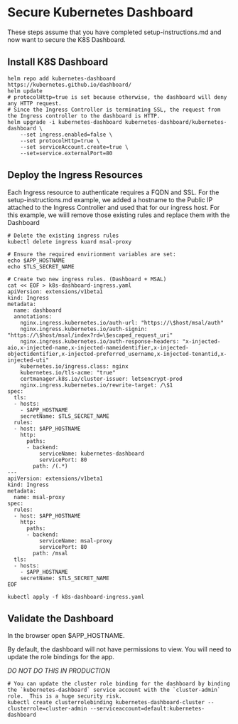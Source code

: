 # Secure Kubernetes Dashboard

These steps assume that you have completed setup-instructions.md and now want to secure the K8S Dashboard.

## Install K8S Dashboard

```
helm repo add kubernetes-dashboard https://kubernetes.github.io/dashboard/
helm update
# protocolHttp=true is set because otherwise, the dashboard will deny any HTTP request.
# Since the Ingress Controller is terminating SSL, the request from the Ingress controller to the dashboard is HTTP.
helm upgrade -i kubernetes-dashboard kubernetes-dashboard/kubernetes-dashboard \
    --set ingress.enabled=false \
    --set protocolHttp=true \
    --set serviceAccount.create=true \
    --set=service.externalPort=80
```

## Deploy the Ingress Resources

Each Ingress resource to authenticate requires a FQDN and SSL.  For the setup-instructions.md example, we added a hostname to the Public IP attached to the Ingress Controller and used that for our ingress host.  For this example, we wiill remove those existing rules and replace them with the Dashboard

```
# Delete the existing ingress rules
kubectl delete ingress kuard msal-proxy

# Ensure the required envirionment variables are set:
echo $APP_HOSTNAME
echo $TLS_SECRET_NAME

# Create two new ingress rules. (Dashboard + MSAL)
cat << EOF > k8s-dashboard-ingress.yaml
apiVersion: extensions/v1beta1
kind: Ingress
metadata:
  name: dashboard
  annotations:
    nginx.ingress.kubernetes.io/auth-url: "https://\$host/msal/auth"
    nginx.ingress.kubernetes.io/auth-signin: "https://\$host/msal/index?rd=\$escaped_request_uri"
    nginx.ingress.kubernetes.io/auth-response-headers: "x-injected-aio,x-injected-name,x-injected-nameidentifier,x-injected-objectidentifier,x-injected-preferred_username,x-injected-tenantid,x-injected-uti"
    kubernetes.io/ingress.class: nginx
    kubernetes.io/tls-acme: "true"
    certmanager.k8s.io/cluster-issuer: letsencrypt-prod
    nginx.ingress.kubernetes.io/rewrite-target: /\$1
spec:
  tls:
  - hosts:
    - $APP_HOSTNAME
    secretName: $TLS_SECRET_NAME
  rules:
  - host: $APP_HOSTNAME
    http:
      paths:
      - backend:
          serviceName: kubernetes-dashboard
          servicePort: 80
        path: /(.*)
---
apiVersion: extensions/v1beta1
kind: Ingress
metadata:
  name: msal-proxy
spec:
  rules:
  - host: $APP_HOSTNAME
    http:
      paths:
      - backend:
          serviceName: msal-proxy
          servicePort: 80
        path: /msal
  tls:
  - hosts:
    - $APP_HOSTNAME
    secretName: $TLS_SECRET_NAME
EOF

kubectl apply -f k8s-dashboard-ingress.yaml 
```

## Validate the Dashboard

In the browser open $APP_HOSTNAME.

By default, the dashboard will not have permissions to view.  You will need to update the role bindings for the app.

*DO NOT DO THIS IN PRODUCTION*

```
# You can update the cluster role binding for the dashboard by binding the `kubernetes-dashboard` service account with the `cluster-admin` role.  This is a huge security risk.
kubectl create clusterrolebinding kubernetes-dashboard-cluster --clusterrole=cluster-admin --serviceaccount=default:kubernetes-dashboard
```